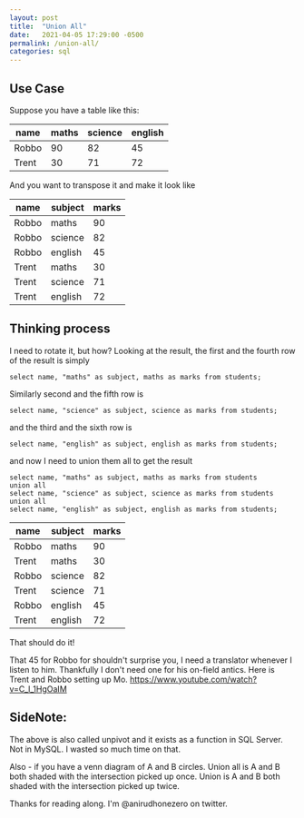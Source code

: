 ```yaml
---
layout: post
title:  "Union All"
date:   2021-04-05 17:29:00 -0500
permalink: /union-all/
categories: sql
---
```

## Use Case
Suppose you have a table like this:

| name      | maths| science | english |
| --------- | ---- | ------- | ------- |
| Robbo     | 90   | 82      | 45      | 
| Trent     | 30   | 71      | 72      |

And you want to transpose it and make it look like

| name      | subject| marks |
| --------- | ------ | ----- |
| Robbo     | maths  | 90    | 
| Robbo     | science| 82    | 
| Robbo     | english| 45    | 
| Trent     | maths  | 30    | 
| Trent     | science| 71    | 
| Trent     | english| 72    |

## Thinking process
I need to rotate it, but how? Looking at the result, the first and the fourth row of the result is simply
```
select name, "maths" as subject, maths as marks from students;
```

Similarly second and the fifth row is
```
select name, "science" as subject, science as marks from students;
```

and the third and the sixth row is
```
select name, "english" as subject, english as marks from students;
```

and now I need to union them all to get the result
```
select name, "maths" as subject, maths as marks from students
union all
select name, "science" as subject, science as marks from students
union all
select name, "english" as subject, english as marks from students;
```

| name      | subject| marks |
| --------- | ------ | ----- |
| Robbo     | maths  | 90    | 
| Trent     | maths  | 30    | 
| Robbo     | science| 82    | 
| Trent     | science| 71    | 
| Robbo     | english| 45    | 
| Trent     | english| 72    |

That should do it!

That 45 for Robbo for shouldn't surprise you, I need a translator whenever I listen to him. 
Thankfully I don't need one for his on-field antics. Here is Trent and Robbo setting up Mo.
https://www.youtube.com/watch?v=C_l_1HgOaIM

## SideNote:
The above is also called unpivot and it exists as a function in SQL Server. Not in MySQL. I wasted so much time on that.

Also - if you have a venn diagram of A and B circles.
Union all is A and B both shaded with the intersection picked up once.
Union is A and B both shaded with the intersection picked up twice.

Thanks for reading along. I'm @anirudhonezero on twitter.